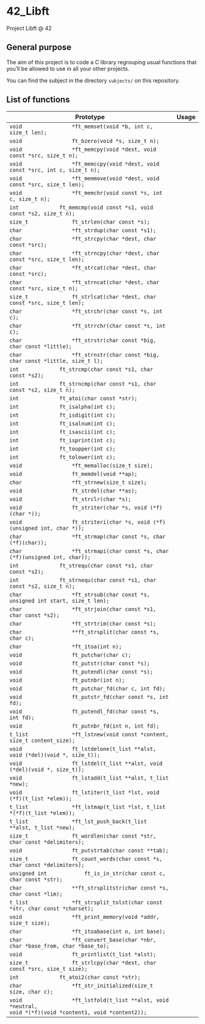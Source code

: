 # 42_Libft
Project Libft @ 42

## General purpose
The aim of this project is to code a C library regrouping usual functions that you’ll be allowed to use in all your other projects.

You can find the subject in the directory `subjects/` on this repository.

## List of functions

| Prototype | Usage |
|-----------|-------|
|```void				*ft_memset(void *b, int c, size_t len);```||
|```void				ft_bzero(void *s, size_t n);```||
|```void				*ft_memcpy(void *dest, void const *src, size_t n);```||
|```void				*ft_memccpy(void *dest, void const *src, int c, size_t n);```||
|```void				*ft_memmove(void *dest, void const *src, size_t len);```||
|```void				*ft_memchr(void const *s, int c, size_t n);```||
|```int				ft_memcmp(void const *s1, void const *s2, size_t n);```||
|```size_t				ft_strlen(char const *s);```||
|```char				*ft_strdup(char const *s1);```||
|```char				*ft_strcpy(char *dest, char const *src);```||
|```char				*ft_strncpy(char *dest, char const *src, size_t len);```||
|```char				*ft_strcat(char *dest, char const *src);```||
|```char				*ft_strncat(char *dest, char const *src, size_t n);```||
|```size_t				ft_strlcat(char *dest, char const *src, size_t len);```||
|```char				*ft_strchr(char const *s, int c);```||
|```char				*ft_strrchr(char const *s, int c);```||
|```char				*ft_strstr(char const *big, char const *little);```||
|```char				*ft_strnstr(char const *big, char const *little, size_t l);```||
|```int				ft_strcmp(char const *s1, char const *s2);```||
|```int				ft_strncmp(char const *s1, char const *s2, size_t n);```||
|```int				ft_atoi(char const *str);```||
|```int				ft_isalpha(int c);```||
|```int				ft_isdigit(int c);```||
|```int				ft_isalnum(int c);```||
|```int				ft_isascii(int c);```||
|```int				ft_isprint(int c);```||
|```int				ft_toupper(int c);```||
|```int				ft_tolower(int c);```||
|```void				*ft_memalloc(size_t size);```||
|```void				ft_memdel(void **ap);```||
|```char				*ft_strnew(size_t size);```||
|```void				ft_strdel(char **as);```||
|```void				ft_strclr(char *s);```||
|```void				ft_striter(char *s, void (*f)(char *));```||
|```void				ft_striteri(char *s, void (*f)(unsigned int, char *));```||
|```char				*ft_strmap(char const *s, char (*f)(char));```||
|```char				*ft_strmapi(char const *s, char (*f)(unsigned int, char));```||
|```int				ft_strequ(char const *s1, char const *s2);```||
|```int				ft_strnequ(char const *s1, char const *s2, size_t n);```||
|```char				*ft_strsub(char const *s, unsigned int start, size_t len);```||
|```char				*ft_strjoin(char const *s1, char const *s2);```||
|```char				*ft_strtrim(char const *s);```||
|```char				**ft_strsplit(char const *s, char c);```||
|```char				*ft_itoa(int n);```||
|```void				ft_putchar(char c);```||
|```void				ft_putstr(char const *s);```||
|```void				ft_putendl(char const *s);```||
|```void				ft_putnbr(int n);```||
|```void				ft_putchar_fd(char c, int fd);```||
|```void				ft_putstr_fd(char const *s, int fd);```||
|```void				ft_putendl_fd(char const *s, int fd);```||
|```void				ft_putnbr_fd(int n, int fd);```||
|```t_list				*ft_lstnew(void const *content, size_t content_size);```||
|```void				ft_lstdelone(t_list **alst, void (*del)(void *, size_t));```||
|```void				ft_lstdel(t_list **alst, void (*del)(void *, size_t));```||
|```void				ft_lstadd(t_list **alst, t_list *new);```||
|```void				ft_lstiter(t_list *lst, void (*f)(t_list *elem));```||
|```t_list				*ft_lstmap(t_list *lst, t_list *(*f)(t_list *elem));```||
|```t_list				*ft_lst_push_back(t_list **alst, t_list *new);```||
|```size_t				ft_wordlen(char const *str, char const *delimiters);```||
|```void				ft_putstrtab(char const **tab);```||
|```size_t				ft_count_words(char const *s, char const *delimiters);```||
|```unsigned int			ft_is_in_str(char const c, char const *str);```||
|```char				**ft_strsplitstr(char const *s, char const *lim);```||
|```t_list				*ft_strsplit_tolst(char const *str, char const *charset);```||
|```void				*ft_print_memory(void *addr, size_t size);```||
|```char				*ft_itoabase(int n, int base);```||
|```char				*ft_convert_base(char *nbr, char *base_from, char *base_to);```||
|```void				ft_printlist(t_list *alst);```||
|```size_t				ft_strlcpy(char *dest, char const *src, size_t size);```||
|```int				ft_atoi2(char const *str);```||
|```char				*ft_str_initialized(size_t size, char c);```||
|```void				*ft_lstfold(t_list **alst, void *neutral,```<br>    ```void *(*f)(void *content1, void *content2));```||
